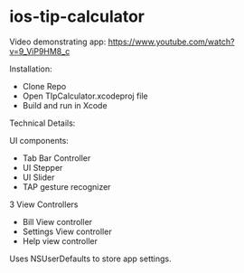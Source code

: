 ios-tip-calculator
==================

Video demonstrating app:
https://www.youtube.com/watch?v=9_ViP9HM8_c

Installation:

- Clone Repo
- Open TIpCalculator.xcodeproj file 
- Build and run in Xcode

Technical Details:

UI components:

- Tab Bar Controller 
- UI Stepper
- UI Slider
- TAP gesture recognizer 

3 View Controllers

- Bill View controller
- Settings View controller
- Help view controller 

Uses NSUserDefaults to store app settings.
